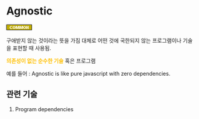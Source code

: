 # Agnostic

![Common](../../2TAT1C/Label_Common.png)

구애받지 않는 것이라는 뜻을 가짐 대체로 어떤 것에 국한되지 않는 프로그램이나 기술을 표현할 때 사용됨.

<span style="color:#FFBF00; font-weight:bold;">의존성이 없는 순수한 기술</span> 혹은 프로그램

예를 들어 : Agnostic is like pure javascript with zero dependencies.

## 관련 기술

1. Program dependencies